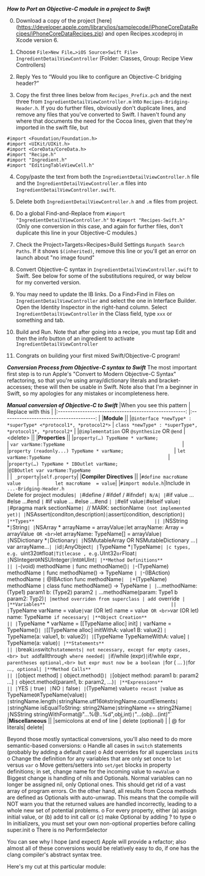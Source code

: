 ***How to Port an Objective-C module in a project to Swift***

0)	Download a copy of the project [here] (https://developer.apple.com/library/ios/samplecode/iPhoneCoreDataRecipes/iPhoneCoreDataRecipes.zip) and open Recipes.xcodeproj in Xcode version 6.

1)	Choose `File>New File…>iOS Source>Swift File> IngredientDetailViewController` (Folder: Classes, Group: Recipe View Controllers)

2)	Reply Yes to “Would you like to configure an Objective-C bridging header?”

3)	Copy the first three lines below from `Recipes_Prefix.pch`  and the next three from `IngredientDetailViewController.m` into `Recipes-Bridging-Header.h`. If you do further files, obviously don't duplicate lines, and remove any files that you've converted to Swift. I haven't found any where that documents the need for the Cocoa lines, given that they're imported in the swift file, but 
````
#import <Foundation/Foundation.h>
#import <UIKit/UIKit.h>
#import <CoreData/CoreData.h>
#import "Recipe.h"
#import "Ingredient.h"
#import "EditingTableViewCell.h"
````

4) Copy/paste the text from both the `IngredientDetailViewController.h` file and the `IngredientDetailViewController.m` files into `IngredientDetailViewController.swift`. 

5) Delete both `IngredientDetailViewController.h` and `.m` files from project.

6) Do a global Find-and-Replace from `#import "IngredientDetailViewController.h"` to `#import "Recipes-Swift.h"` (Only one conversion in this case, and again for further files, don't duplicate this line in your Objective-C modules.)

7) Check the Project>Targets>Recipes>Build Settings `Runpath Search Paths`. If it shows `$(inherited)`, remove this line or you'll get an error on launch about "no image found"

8) Convert Objective-C syntax in `IngredientDetailViewController.swift` to Swift. See below for some of the substitutions required, or way below for my converted version.

9) You may need to update the IB links. Do a Find>Find in Files on `IngredientDetailViewController` and select the one in Interface Builder. Open the Identity Inspector in the right-hand column. Select `IngredientDetailViewController` in the Class field, type `xxx` or something and tab.

10) Build and Run. Note that after going into a recipe, you must tap Edit and then the info button of an ingredient to activate `IngredientDetailViewController`

12) Congrats on building your first mixed Swift/Objective-C program!

***Conversion Process from Objective-C syntax to Swift***
The most important first step is to run Apple's "Convert to Modern Objective-C Syntax" refactoring, so that you're using array/dictionary literals and bracket-accesses; these will then be usable in Swift. Note also that I'm a beginner in Swift, so my apologies for any mistakes or incompleteness here.

***Manual conversion of Objective-C to Swift***
|When you see this pattern | Replace with this |
|:----------------------------------------------------:   |:--------------------------------------: |
|**Module**                                             ||
|`@interface *newType* : *superType* <*protocol1*, *protocol2*>`   | `class *newType* : *superType*, *protocol1*, *protocol2*` |
|`@implementation` OR `@synthesize` OR `@end` | \<delete\> ||
|**Properties**                                             ||
|`property(…) TypeName * varName; 	                          ` | `var varName:TypeName                                           `|
|`property (readonly...) TypeName * varName; 	              ` | `let varName:TypeName                                           `|
|`property(…) TypeName * IBOutlet varName; 	                   `|`@IBOutlet var varName:TypeName                                           `|
|` _property`|`self.property`|
|**Compiler Directives**                                          ||
|`#define macroName value 	   `|`    	let macroName  = value`|
|`#import module.h`|Include in `...-Bridging-Header.h` <br> Delete for project modules`|
|`#define / #ifdef / #ifndef`| N/A|
|`#if value ... #else ...#end  	   `|` #if value ... #else ...#end `|
|`#elif value`|`#elseif value`|
|`#pragma mark sectionName`| `// MARK: sectionName` (not implemented yet)|
|`NSAssert(conditon,description)`|`assert(condition, description)`|
|**Types**                                            ||
|`NSString *`|`String`|
|`NSArray * arrayName = arrayValue`|`let arrayName: Array<TypeName> = arrayValue` OR <br>`let arrayName: TypeName[] = arrayValue`|
|`NSDictionary *`|`Dictionary`|
|`NSMutableArray OR NSMutableDictionary ...`|` var arrayName...`|
|`id` | `AnyObject`|
|`TypeName *`|`TypeName`|
|c types, e.g. `uint32` OR `float` |Titlecase , e.g. `UInt32` or `Float`|
|`NSInteger` OR `NSUInteger`|`Int` OR `UInt`|
|**Method Definitions**                                              ||
|`-(void) methodName  	   `|`    	func methodName()`|
|`-(TypeName) methodName 	   `|`    	func methodName() -> TypeName `|
|`-(IBAction) methodName 	   `|`   	@IBAction func methodName`| 
|`+(TypeName) methodName 	   `|`    	class func methodName() -> TypeName `|
|`...methodName: (Type1) param1 b: (Type2) param2  `|`   ...methodName(param: Type1  b param2: Typ2)`|
|method overriden from superclass | add `override` |
|**Variables**                                              ||
|`TypeName varName = value`|`var (OR let) name = value` OR <br>`var (OR let) name: TypeName` if necessary|
|**Object Creation**                                            ||
|`TypeName * varName = [[TypeName alloc] init]    `|`   varName = TypeName()`|
|`[[TypeName alloc] initWithA:  value1 B: value2]    `|`    TypeName(a: value1, b: value2)`|
|`[TypeName TypeNameWithA: value]    `|`    TypeName(a: value)`|
|**Statements**                                            ||
|`break` in `switch` statements| not necessary, except for empty cases,<br> but add `fallthrough` where needed|
|`if/while (expr)` | `if/while expr`, parentheses optional,<br> but expr must now be a boolean
|`for ( ... )` | `for ...`, optional|
|**Method Calls**                                            ||
|`[object method]    `|`    object.method()`|
|`[object method: param1 b: param2 …]    `|`    object.method(param1, b: param2, …)`|
|**Expressions**                                            ||
|`YES   `|`    true`|
|`NO   `|`    false`|
|`(TypeName) value` to recast | `value as TypeName` OR `TypeName(value)`|
|`stringName.length`|`stringName.utf16` OR `stringName.countElements`|
|`stringName isEqualToString: string2Name`|`stringName == string2Name`|
|`NSString stringWithFormat@"...%@..%d",obj,int)`|`"...\(obj)...\(int)"`
|**Miscellaneous** ||
|semicolons at end of line | delete (optional) |
| @ for literals| delete|

Beyond those mostly syntactical conversions, you'll also need to do more semantic-based conversions:
o Handle all cases in `switch` statements (probably by adding a default case) 
o Add overrides for all superclass `init`s
o Change the definition for any variables that are only set once to `let` versus `var`
o Move getters/setters into `set/get` blocks in property definitions; in set, change name for the incoming value to `newValue`
o Biggest change is handling of nils and Optionals. Normal variables can no longer be assigned nil, only Optional ones. This should get rid of a vast array of program errors. On the other hand, all results from Cocoa methods are defined as Optionals with auto-unwrap. This means that the compile will NOT warn you that the returned values are handled incorrectly, leading to a whole new set of potential problems.
o For every property, either (a) assign initial value, or (b) add to init call or (c) make Optional by adding ? to type
o In initializers, you must set your own non-optional properties before calling super.init
o There is no PerformSelector

You can see why I hope (and expect) Apple will provide a refactor; also almost all of these conversions would be relatively easy to do, if one has the clang compiler's abstract syntax tree.

Here's my cut at this particular module:

````

`````
